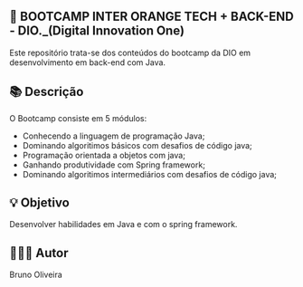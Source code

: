 ## 📝 BOOTCAMP INTER ORANGE TECH + BACK-END - DIO._(Digital Innovation One)
Este repositório trata-se dos conteúdos do bootcamp da DIO em desenvolvimento em back-end com Java.

## 📚 Descrição
O Bootcamp consiste em 5 módulos:
- Conhecendo a linguagem de programação Java;
- Dominando algoritimos básicos com desafios de código java;
- Programação orientada a objetos com java;
- Ganhando produtividade com Spring framework;
- Dominando algoritimos intermediários com desafios de código java;

## 💡 Objetivo
Desenvolver habilidades em Java e com o spring framework.

## 🙋🏻‍♂️ Autor
Bruno Oliveira
